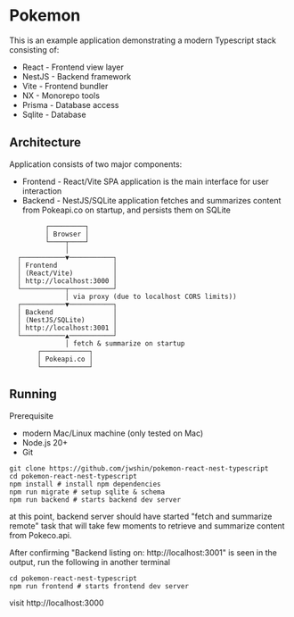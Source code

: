# Pokemon

This is an example application demonstrating a modern Typescript stack consisting of:

- React - Frontend view layer
- NestJS - Backend framework
- Vite - Frontend bundler
- NX - Monorepo tools
- Prisma - Database access
- Sqlite - Database

## Architecture

Application consists of two major components:

- Frontend - React/Vite SPA application is the main interface for user interaction
- Backend - NestJS/SQLite application fetches and summarizes content from Pokeapi.co on startup, and persists them on SQLite

```
         ┌─────────┐
         │ Browser │
         └────┬────┘
              │
  ┌───────────▼───────────┐
  │ Frontend              │
  │ (React/Vite)          │
  │ http://localhost:3000 │
  └───────────┬───────────┘
              │ via proxy (due to localhost CORS limits))
  ┌───────────▼───────────┐
  │ Backend               │
  │ (NestJS/SQLite)       │
  │ http://localhost:3001 │
  └───────────▲───────────┘
              │ fetch & summarize on startup
       ┌────────────┐
       │ Pokeapi.co │
       └────────────┘
```

## Running

Prerequisite

- modern Mac/Linux machine (only tested on Mac)
- Node.js 20+
- Git

```
git clone https://github.com/jwshin/pokemon-react-nest-typescript
cd pokemon-react-nest-typescript
npm install # install npm dependencies
npm run migrate # setup sqlite & schema
npm run backend # starts backend dev server
```

at this point, backend server should have started "fetch and summarize remote" task
that will take few moments to retrieve and summarize content from Pokeco.api.

After confirming "Backend listing on: http://localhost:3001" is seen in the output, run the following in another terminal

```
cd pokemon-react-nest-typescript
npm run frontend # starts frontend dev server
```

visit http://localhost:3000
